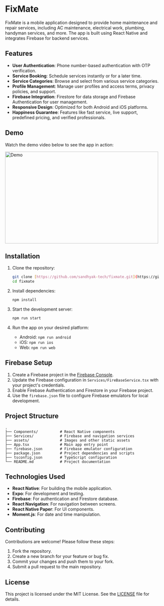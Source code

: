 # FixMate

FixMate is a mobile application designed to provide home maintenance and repair services, including AC maintenance, electrical work, plumbing, handyman services, and more. The app is built using React Native and integrates Firebase for backend services.

## Features

- **User Authentication**: Phone number-based authentication with OTP verification.
- **Service Booking**: Schedule services instantly or for a later time.
- **Service Categories**: Browse and select from various service categories.
- **Profile Management**: Manage user profiles and access terms, privacy policies, and support.
- **Firebase Integration**: Firestore for data storage and Firebase Authentication for user management.
- **Responsive Design**: Optimized for both Android and iOS platforms.
- **Happiness Guarantee**: Features like fast service, live support, predefined pricing, and verified professionals.

## Demo

Watch the demo video below to see the app in action:

<img src="./FixMateDemo.gif" alt="Demo" width="500"  height="300">

## Installation

1. Clone the repository:
   ```bash
   git clone [https://github.com/sandhyak-tech/fixmate.git](https://github.com/sandhyak-tech/FixMate.git)
   cd fixmate
   ```

2. Install dependencies:
   ```bash
   npm install
   ```

3. Start the development server:
   ```bash
   npm run start
   ```

4. Run the app on your desired platform:
   - Android: `npm run android`
   - iOS: `npm run ios`
   - Web: `npm run web`

## Firebase Setup

1. Create a Firebase project in the [Firebase Console](https://console.firebase.google.com/).
2. Update the Firebase configuration in `Services/FireBaseService.tsx` with your project's credentials.
3. Enable Firebase Authentication and Firestore in your Firebase project.
4. Use the `firebase.json` file to configure Firebase emulators for local development.

## Project Structure

```
.
├── Components/          # React Native components
├── Services/            # Firebase and navigation services
├── assets/              # Images and other static assets
├── App.tsx              # Main app entry point
├── firebase.json        # Firebase emulator configuration
├── package.json         # Project dependencies and scripts
├── tsconfig.json        # TypeScript configuration
└── README.md            # Project documentation
```

## Technologies Used

- **React Native**: For building the mobile application.
- **Expo**: For development and testing.
- **Firebase**: For authentication and Firestore database.
- **React Navigation**: For navigation between screens.
- **React Native Paper**: For UI components.
- **Moment.js**: For date and time manipulation.

## Contributing

Contributions are welcome! Please follow these steps:

1. Fork the repository.
2. Create a new branch for your feature or bug fix.
3. Commit your changes and push them to your fork.
4. Submit a pull request to the main repository.

## License

This project is licensed under the MIT License. See the [LICENSE](LICENSE) file for details.
